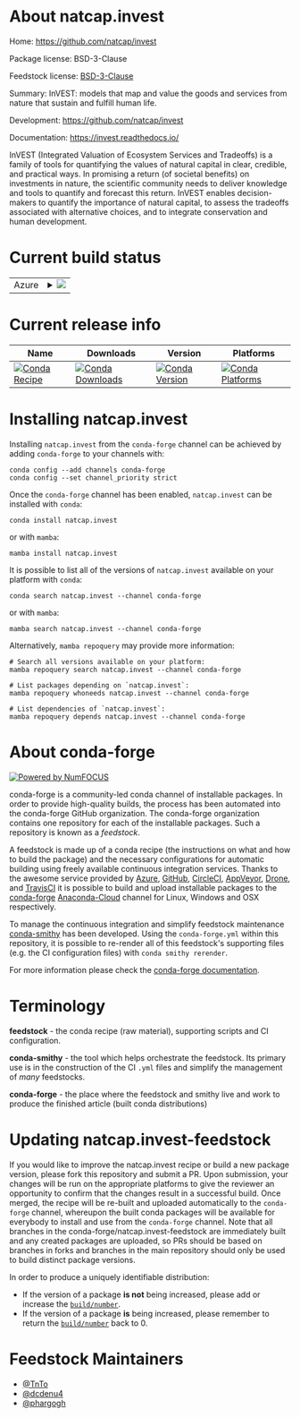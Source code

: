About natcap.invest
===================

Home: https://github.com/natcap/invest

Package license: BSD-3-Clause

Feedstock license: [BSD-3-Clause](https://github.com/conda-forge/natcap.invest-feedstock/blob/main/LICENSE.txt)

Summary: InVEST: models that map and value the goods and services from nature that sustain and fulfill human life.

Development: https://github.com/natcap/invest

Documentation: https://invest.readthedocs.io/

InVEST (Integrated Valuation of Ecosystem Services and Tradeoffs) is a family of tools for quantifying the values of natural capital in clear, credible, and practical ways. In promising a return (of societal benefits) on investments in nature, the scientific community needs to deliver knowledge and tools to quantify and forecast this return. InVEST enables decision-makers to quantify the importance of natural capital, to assess the tradeoffs associated with alternative choices, and to integrate conservation and human development.


Current build status
====================


<table>
    
  <tr>
    <td>Azure</td>
    <td>
      <details>
        <summary>
          <a href="https://dev.azure.com/conda-forge/feedstock-builds/_build/latest?definitionId=15217&branchName=main">
            <img src="https://dev.azure.com/conda-forge/feedstock-builds/_apis/build/status/natcap.invest-feedstock?branchName=main">
          </a>
        </summary>
        <table>
          <thead><tr><th>Variant</th><th>Status</th></tr></thead>
          <tbody><tr>
              <td>linux_64_numpy1.20python3.8.____cpython</td>
              <td>
                <a href="https://dev.azure.com/conda-forge/feedstock-builds/_build/latest?definitionId=15217&branchName=main">
                  <img src="https://dev.azure.com/conda-forge/feedstock-builds/_apis/build/status/natcap.invest-feedstock?branchName=main&jobName=linux&configuration=linux_64_numpy1.20python3.8.____cpython" alt="variant">
                </a>
              </td>
            </tr><tr>
              <td>linux_64_numpy1.20python3.9.____cpython</td>
              <td>
                <a href="https://dev.azure.com/conda-forge/feedstock-builds/_build/latest?definitionId=15217&branchName=main">
                  <img src="https://dev.azure.com/conda-forge/feedstock-builds/_apis/build/status/natcap.invest-feedstock?branchName=main&jobName=linux&configuration=linux_64_numpy1.20python3.9.____cpython" alt="variant">
                </a>
              </td>
            </tr><tr>
              <td>linux_64_numpy1.21python3.10.____cpython</td>
              <td>
                <a href="https://dev.azure.com/conda-forge/feedstock-builds/_build/latest?definitionId=15217&branchName=main">
                  <img src="https://dev.azure.com/conda-forge/feedstock-builds/_apis/build/status/natcap.invest-feedstock?branchName=main&jobName=linux&configuration=linux_64_numpy1.21python3.10.____cpython" alt="variant">
                </a>
              </td>
            </tr><tr>
              <td>osx_64_numpy1.20python3.8.____cpython</td>
              <td>
                <a href="https://dev.azure.com/conda-forge/feedstock-builds/_build/latest?definitionId=15217&branchName=main">
                  <img src="https://dev.azure.com/conda-forge/feedstock-builds/_apis/build/status/natcap.invest-feedstock?branchName=main&jobName=osx&configuration=osx_64_numpy1.20python3.8.____cpython" alt="variant">
                </a>
              </td>
            </tr><tr>
              <td>osx_64_numpy1.20python3.9.____cpython</td>
              <td>
                <a href="https://dev.azure.com/conda-forge/feedstock-builds/_build/latest?definitionId=15217&branchName=main">
                  <img src="https://dev.azure.com/conda-forge/feedstock-builds/_apis/build/status/natcap.invest-feedstock?branchName=main&jobName=osx&configuration=osx_64_numpy1.20python3.9.____cpython" alt="variant">
                </a>
              </td>
            </tr><tr>
              <td>osx_64_numpy1.21python3.10.____cpython</td>
              <td>
                <a href="https://dev.azure.com/conda-forge/feedstock-builds/_build/latest?definitionId=15217&branchName=main">
                  <img src="https://dev.azure.com/conda-forge/feedstock-builds/_apis/build/status/natcap.invest-feedstock?branchName=main&jobName=osx&configuration=osx_64_numpy1.21python3.10.____cpython" alt="variant">
                </a>
              </td>
            </tr><tr>
              <td>win_64_numpy1.20python3.8.____cpython</td>
              <td>
                <a href="https://dev.azure.com/conda-forge/feedstock-builds/_build/latest?definitionId=15217&branchName=main">
                  <img src="https://dev.azure.com/conda-forge/feedstock-builds/_apis/build/status/natcap.invest-feedstock?branchName=main&jobName=win&configuration=win_64_numpy1.20python3.8.____cpython" alt="variant">
                </a>
              </td>
            </tr><tr>
              <td>win_64_numpy1.20python3.9.____cpython</td>
              <td>
                <a href="https://dev.azure.com/conda-forge/feedstock-builds/_build/latest?definitionId=15217&branchName=main">
                  <img src="https://dev.azure.com/conda-forge/feedstock-builds/_apis/build/status/natcap.invest-feedstock?branchName=main&jobName=win&configuration=win_64_numpy1.20python3.9.____cpython" alt="variant">
                </a>
              </td>
            </tr><tr>
              <td>win_64_numpy1.21python3.10.____cpython</td>
              <td>
                <a href="https://dev.azure.com/conda-forge/feedstock-builds/_build/latest?definitionId=15217&branchName=main">
                  <img src="https://dev.azure.com/conda-forge/feedstock-builds/_apis/build/status/natcap.invest-feedstock?branchName=main&jobName=win&configuration=win_64_numpy1.21python3.10.____cpython" alt="variant">
                </a>
              </td>
            </tr>
          </tbody>
        </table>
      </details>
    </td>
  </tr>
</table>

Current release info
====================

| Name | Downloads | Version | Platforms |
| --- | --- | --- | --- |
| [![Conda Recipe](https://img.shields.io/badge/recipe-natcap.invest-green.svg)](https://anaconda.org/conda-forge/natcap.invest) | [![Conda Downloads](https://img.shields.io/conda/dn/conda-forge/natcap.invest.svg)](https://anaconda.org/conda-forge/natcap.invest) | [![Conda Version](https://img.shields.io/conda/vn/conda-forge/natcap.invest.svg)](https://anaconda.org/conda-forge/natcap.invest) | [![Conda Platforms](https://img.shields.io/conda/pn/conda-forge/natcap.invest.svg)](https://anaconda.org/conda-forge/natcap.invest) |

Installing natcap.invest
========================

Installing `natcap.invest` from the `conda-forge` channel can be achieved by adding `conda-forge` to your channels with:

```
conda config --add channels conda-forge
conda config --set channel_priority strict
```

Once the `conda-forge` channel has been enabled, `natcap.invest` can be installed with `conda`:

```
conda install natcap.invest
```

or with `mamba`:

```
mamba install natcap.invest
```

It is possible to list all of the versions of `natcap.invest` available on your platform with `conda`:

```
conda search natcap.invest --channel conda-forge
```

or with `mamba`:

```
mamba search natcap.invest --channel conda-forge
```

Alternatively, `mamba repoquery` may provide more information:

```
# Search all versions available on your platform:
mamba repoquery search natcap.invest --channel conda-forge

# List packages depending on `natcap.invest`:
mamba repoquery whoneeds natcap.invest --channel conda-forge

# List dependencies of `natcap.invest`:
mamba repoquery depends natcap.invest --channel conda-forge
```


About conda-forge
=================

[![Powered by
NumFOCUS](https://img.shields.io/badge/powered%20by-NumFOCUS-orange.svg?style=flat&colorA=E1523D&colorB=007D8A)](https://numfocus.org)

conda-forge is a community-led conda channel of installable packages.
In order to provide high-quality builds, the process has been automated into the
conda-forge GitHub organization. The conda-forge organization contains one repository
for each of the installable packages. Such a repository is known as a *feedstock*.

A feedstock is made up of a conda recipe (the instructions on what and how to build
the package) and the necessary configurations for automatic building using freely
available continuous integration services. Thanks to the awesome service provided by
[Azure](https://azure.microsoft.com/en-us/services/devops/), [GitHub](https://github.com/),
[CircleCI](https://circleci.com/), [AppVeyor](https://www.appveyor.com/),
[Drone](https://cloud.drone.io/welcome), and [TravisCI](https://travis-ci.com/)
it is possible to build and upload installable packages to the
[conda-forge](https://anaconda.org/conda-forge) [Anaconda-Cloud](https://anaconda.org/)
channel for Linux, Windows and OSX respectively.

To manage the continuous integration and simplify feedstock maintenance
[conda-smithy](https://github.com/conda-forge/conda-smithy) has been developed.
Using the ``conda-forge.yml`` within this repository, it is possible to re-render all of
this feedstock's supporting files (e.g. the CI configuration files) with ``conda smithy rerender``.

For more information please check the [conda-forge documentation](https://conda-forge.org/docs/).

Terminology
===========

**feedstock** - the conda recipe (raw material), supporting scripts and CI configuration.

**conda-smithy** - the tool which helps orchestrate the feedstock.
                   Its primary use is in the construction of the CI ``.yml`` files
                   and simplify the management of *many* feedstocks.

**conda-forge** - the place where the feedstock and smithy live and work to
                  produce the finished article (built conda distributions)


Updating natcap.invest-feedstock
================================

If you would like to improve the natcap.invest recipe or build a new
package version, please fork this repository and submit a PR. Upon submission,
your changes will be run on the appropriate platforms to give the reviewer an
opportunity to confirm that the changes result in a successful build. Once
merged, the recipe will be re-built and uploaded automatically to the
`conda-forge` channel, whereupon the built conda packages will be available for
everybody to install and use from the `conda-forge` channel.
Note that all branches in the conda-forge/natcap.invest-feedstock are
immediately built and any created packages are uploaded, so PRs should be based
on branches in forks and branches in the main repository should only be used to
build distinct package versions.

In order to produce a uniquely identifiable distribution:
 * If the version of a package **is not** being increased, please add or increase
   the [``build/number``](https://docs.conda.io/projects/conda-build/en/latest/resources/define-metadata.html#build-number-and-string).
 * If the version of a package **is** being increased, please remember to return
   the [``build/number``](https://docs.conda.io/projects/conda-build/en/latest/resources/define-metadata.html#build-number-and-string)
   back to 0.

Feedstock Maintainers
=====================

* [@TnTo](https://github.com/TnTo/)
* [@dcdenu4](https://github.com/dcdenu4/)
* [@phargogh](https://github.com/phargogh/)

